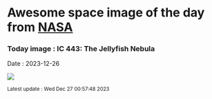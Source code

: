 
# Awesome space image of the day from [NASA](https://api.nasa.gov/)

### Today image : IC 443: The Jellyfish Nebula
Date : 2023-12-26

![](https://apod.nasa.gov/apod/image/2312/Jellyfish_Payne_960.jpg)

<small>Latest update : Wed Dec 27 00:57:48 2023</small>
        